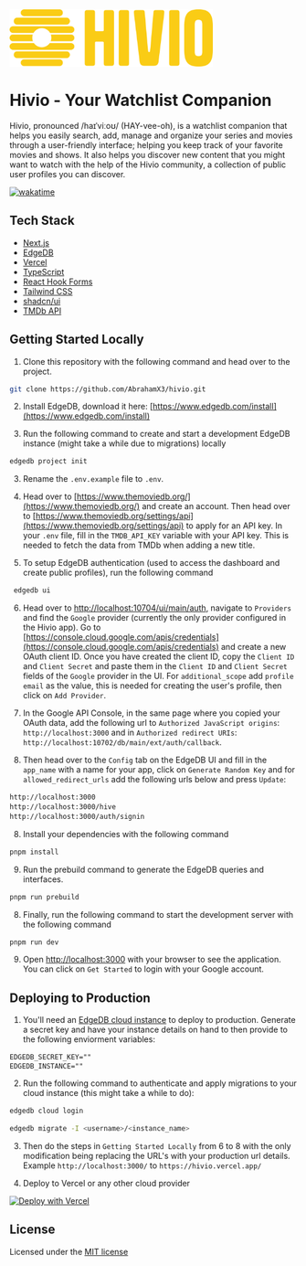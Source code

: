 <img src="public/logo.png" alt="Hivio" width="auto" height="100">

# Hivio - Your Watchlist Companion

Hivio, pronounced /haɪˈviːoʊ/ (HAY-vee-oh), is a watchlist companion that helps
you easily search, add, manage and organize your series and movies through a
user-friendly interface; helping you keep track of your favorite movies and
shows. It also helps you discover new content that you might want to watch with
the help of the Hivio community, a collection of public user profiles you can
discover.

[![wakatime](https://wakatime.com/badge/user/a1d0a4b7-5299-43e3-bfa9-723a4830894f/project/5aaeb9ef-4535-48a0-a308-ebfc05e1b01e.svg)](https://wakatime.com/badge/user/a1d0a4b7-5299-43e3-bfa9-723a4830894f/project/5aaeb9ef-4535-48a0-a308-ebfc05e1b01e)

## Tech Stack

- [Next.js](https://nextjs.org)
- [EdgeDB](https://www.edgedb.com)
- [Vercel](https://vercel.com)
- [TypeScript](https://www.typescriptlang.org)
- [React Hook Forms](https://react-hook-form.com)
- [Tailwind CSS](https://tailwindcss.com)
- [shadcn/ui](https://ui.shadcn.com/)
- [TMDb API](https://www.themoviedb.org)

## Getting Started Locally

1. Clone this repository with the following command and head over to the
   project.

```bash
git clone https://github.com/AbrahamX3/hivio.git
```

2. Install EdgeDB, download it here:
   [https://www.edgedb.com/install](https://www.edgedb.com/install)

3. Run the following command to create and start a development EdgeDB instance
   (might take a while due to migrations) locally

```bash
edgedb project init
```

3. Rename the `.env.example` file to `.env`.

4. Head over to [https://www.themoviedb.org/](https://www.themoviedb.org/) and
   create an account. Then head over to
   [https://www.themoviedb.org/settings/api](https://www.themoviedb.org/settings/api)
   to apply for an API key. In your `.env` file, fill in the `TMDB_API_KEY`
   variable with your API key. This is needed to fetch the data from TMDb when
   adding a new title.

5. To setup EdgeDB authentication (used to access the dashboard and create
   public profiles), run the following command

```bash
 edgedb ui
```

6. Head over to
   [http://localhost:10704/ui/main/auth](http://localhost:10704/ui/main/auth),
   navigate to `Providers` and find the `Google` provider (currently the only
   provider configured in the Hivio app). Go to
   [https://console.cloud.google.com/apis/credentials](https://console.cloud.google.com/apis/credentials)
   and create a new OAuth client ID. Once you have created the client ID, copy
   the `Client ID` and `Client Secret` and paste them in the `Client ID` and
   `Client Secret` fields of the `Google` provider in the UI. For
   `additional_scope` add `profile email` as the value, this is needed for
   creating the user's profile, then click on `Add Provider`.

7. In the Google API Console, in the same page where you copied your OAuth data,
   add the following url to `Authorized JavaScript origins`:
   `http://localhost:3000` and in `Authorized redirect URIs`:
   `http://localhost:10702/db/main/ext/auth/callback`.

8. Then head over to the `Config` tab on the EdgeDB UI and fill in the
   `app_name` with a name for your app, click on `Generate Random Key` and for
   `allowed_redirect_urls` add the following urls below and press `Update`:

```bash
http://localhost:3000
http://localhost:3000/hive
http://localhost:3000/auth/signin
```

8. Install your dependencies with the following command

```bash
pnpm install
```

9. Run the prebuild command to generate the EdgeDB queries and interfaces.

```bash
pnpm run prebuild
```

8. Finally, run the following command to start the development server with the
   following command

```bash
pnpm run dev
```

9. Open [http://localhost:3000](http://localhost:3000) with your browser to see
   the application. You can click on `Get Started` to login with your Google
   account.

## Deploying to Production

1. You'll need an [EdgeDB cloud instance](https://www.edgedb.com/cloud) to
   deploy to production. Generate a secret key and have your instance details on
   hand to then provide to the following enviorment variables:

```
EDGEDB_SECRET_KEY=""
EDGEDB_INSTANCE=""
```

2. Run the following command to authenticate and apply migrations to your cloud
   instance (this might take a while to do):

```bash
edgedb cloud login
```

```bash
edgedb migrate -I <username>/<instance_name>
```

3. Then do the steps in `Getting Started Locally` from 6 to 8 with the only
   modification being replacing the URL's with your production url details.
   Example `http://localhost:3000/` to `https://hivio.vercel.app/`

4. Deploy to Vercel or any other cloud provider

[![Deploy with Vercel](https://vercel.com/button)](https://vercel.com/new/clone?repository-url=https%3A%2F%2Fgithub.com%2FAbrahamX3%2Fhivio&env=NEXT_PUBLIC_BASE_URL,TMDB_API_KEY,EDGEDB_SECRET_KEY,EDGEDB_INSTANCE&envDescription=EDGEDB_SECRET_KEY&envLink=https%3A%2F%2Fwww.edgedb.com%2Fcloud&project-name=hivio&repository-name=hivio&demo-title=Hivio&demo-description=A%20watchlist%20companion%20that%20helps%20you%20easily%20search%2C%20add%2C%20manage%20and%20organize%20your%20series%20and%20movies%20through%20a%20user-friendly%20interface&demo-url=https%3A%2F%2Fhivio.vercel.app)

## License

Licensed under the
[MIT license](https://github.com/AbrahamX3/hivio/edit/master/LICENSE.md)
